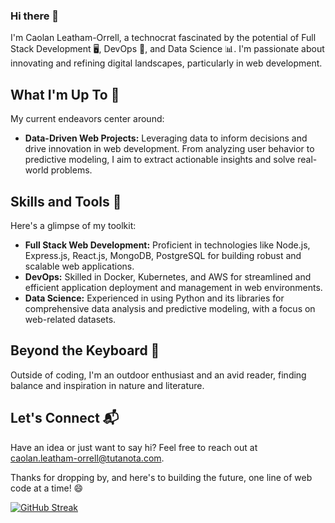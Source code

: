 ### Hi there 👋

I'm Caolan Leatham-Orrell, a technocrat fascinated by the potential of Full Stack Development 🖥️, DevOps 🐳, and Data Science 📊. I'm passionate about innovating and refining digital landscapes, particularly in web development.

## What I'm Up To 🌱

My current endeavors center around:

- **Data-Driven Web Projects:** Leveraging data to inform decisions and drive innovation in web development. From analyzing user behavior to predictive modeling, I aim to extract actionable insights and solve real-world problems.

## Skills and Tools 🧰

Here's a glimpse of my toolkit:

- **Full Stack Web Development:** Proficient in technologies like Node.js, Express.js, React.js, MongoDB, PostgreSQL for building robust and scalable web applications.
- **DevOps:** Skilled in Docker, Kubernetes, and AWS for streamlined and efficient application deployment and management in web environments.
- **Data Science:** Experienced in using Python and its libraries for comprehensive data analysis and predictive modeling, with a focus on web-related datasets.

## Beyond the Keyboard 🌲

Outside of coding, I'm an outdoor enthusiast and an avid reader, finding balance and inspiration in nature and literature.

## Let's Connect 📬

Have an idea or just want to say hi? Feel free to reach out at caolan.leatham-orrell@tutanota.com.

Thanks for dropping by, and here's to building the future, one line of web code at a time! 😄

[![GitHub Streak](https://streak-stats.demolab.com/?user=kryptokazz)](https://git.io/streak-stats)
